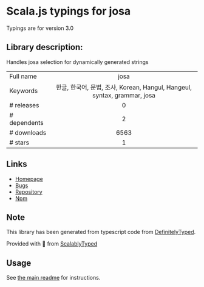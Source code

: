
# Scala.js typings for josa

Typings are for version 3.0

## Library description:
Handles josa selection for dynamically generated strings

|                    |                 |
| ------------------ | :-------------: |
| Full name          | josa |
| Keywords           | 한글, 한국어, 문법, 조사, Korean, Hangul, Hangeul, syntax, grammar, josa |
| # releases         | 0 |
| # dependents       | 2 |
| # downloads        | 6563 |
| # stars            | 1 |

## Links
- [Homepage](https://github.com/kimdhoe/josa#readme)
- [Bugs](https://github.com/kimdhoe/josa/issues)
- [Repository](https://github.com/kimdhoe/josa)
- [Npm](https://www.npmjs.com/package/josa)
    


## Note
This library has been generated from typescript code from [DefinitelyTyped](https://definitelytyped.org).

Provided with :purple_heart: from [ScalablyTyped](https://github.com/oyvindberg/ScalablyTyped)

## Usage
See [the main readme](../../readme.md) for instructions.


